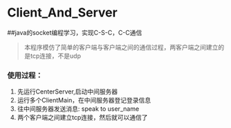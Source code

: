 # Client_And_Server
##java的socket编程学习，实现C-S-C，C-C通信
>本程序模仿了简单的客户端与客户端之间的通信过程，两客户端之间建立的是tcp连接，不是udp

### 使用过程：
1. 先运行CenterServer,启动中间服务器
2. 运行多个ClientMain，在中间服务器登记登录信息
3. 往中间服务器发送消息: speak to user_name
4. 两个客户端之间建立tcp连接，然后就可以通信了
